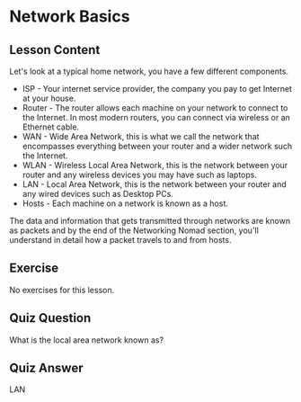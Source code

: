 # Network Basics

## Lesson Content

Let's look at a typical home network, you have a few different components. 

<ul>
<li>ISP - Your internet service provider, the company you pay to get Internet at your house.</li>
<li>Router - The router allows each machine on your network to connect to the Internet. In most modern routers, you can connect via wireless or an Ethernet cable.</li>
<li>WAN - Wide Area Network, this is what we call the network that encompasses everything between your router and a wider network such the Internet.</li>
<li>WLAN - Wireless Local Area Network, this is the network between your router and any wireless devices you may have such as laptops.</li>
<li>LAN - Local Area Network, this is the network between your router and any wired devices such as Desktop PCs.</li>
<li>Hosts - Each machine on a network is known as a host.</li>
</ul>

The data and information that gets transmitted through networks are known as packets and by the end of the Networking Nomad section, you'll understand in detail how a packet travels to and from hosts.

## Exercise

No exercises for this lesson.

## Quiz Question

What is the local area network known as?

## Quiz Answer

LAN